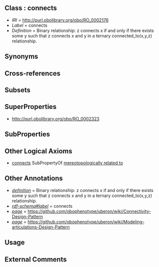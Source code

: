 
## Class : connects

 * *IRI* = http://purl.obolibrary.org/obo/RO_0002176
 * *Label* = connects
 * *Definition* = Binary relationship: z connects x if and only if there exists some y such that z connects x and y in a ternary connected_to(x,y,z) relationship.

## Synonyms


## Cross-references


## Subsets


## SuperProperties

 * <http://purl.obolibrary.org/obo/RO_0002323>

## SubProperties


## Other Logical Axioms

 * [connects](../../RO/76/RO_0002176.md) SubPropertyOf [mereotopologically related to](../../RO/23/RO_0002323.md)

## Other Annotations

 * *[definition](../../IAO/15/IAO_0000115.md)* = Binary relationship: z connects x if and only if there exists some y such that z connects x and y in a ternary connected_to(x,y,z) relationship.
 * *[rdf-schema#label](../../el/rdf-schema#label.md)* = connects
 * *[page](../../ge/page.md)* = https://github.com/obophenotype/uberon/wiki/Connectivity-Design-Pattern
 * *[page](../../ge/page.md)* = https://github.com/obophenotype/uberon/wiki/Modeling-articulations-Design-Pattern

## Usage


## External Comments

